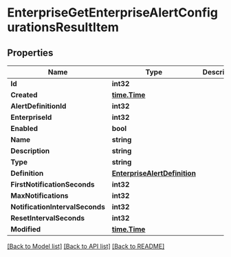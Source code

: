 # EnterpriseGetEnterpriseAlertConfigurationsResultItem

## Properties

Name | Type | Description | Notes
------------ | ------------- | ------------- | -------------
**Id** | **int32** |  | [optional] 
**Created** | [**time.Time**](time.Time.md) |  | [optional] 
**AlertDefinitionId** | **int32** |  | [optional] 
**EnterpriseId** | **int32** |  | [optional] 
**Enabled** | **bool** |  | [optional] 
**Name** | **string** |  | [optional] 
**Description** | **string** |  | [optional] 
**Type** | **string** |  | [optional] 
**Definition** | [**EnterpriseAlertDefinition**](enterprise_alert_definition.md) |  | [optional] 
**FirstNotificationSeconds** | **int32** |  | [optional] 
**MaxNotifications** | **int32** |  | [optional] 
**NotificationIntervalSeconds** | **int32** |  | [optional] 
**ResetIntervalSeconds** | **int32** |  | [optional] 
**Modified** | [**time.Time**](time.Time.md) |  | [optional] 

[[Back to Model list]](../README.md#documentation-for-models) [[Back to API list]](../README.md#documentation-for-api-endpoints) [[Back to README]](../README.md)


